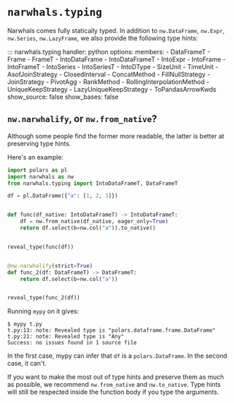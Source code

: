 # `narwhals.typing`

Narwhals comes fully statically typed. In addition to `nw.DataFrame`, `nw.Expr`,
`nw.Series`, `nw.LazyFrame`, we also provide the following type hints:

::: narwhals.typing
    handler: python
    options:
      members:
        - DataFrameT
        - Frame
        - FrameT
        - IntoDataFrame
        - IntoDataFrameT
        - IntoExpr
        - IntoFrame
        - IntoFrameT
        - IntoSeries
        - IntoSeriesT
        - IntoDType
        - SizeUnit
        - TimeUnit
        - AsofJoinStrategy
        - ClosedInterval
        - ConcatMethod
        - FillNullStrategy
        - JoinStrategy
        - PivotAgg
        - RankMethod
        - RollingInterpolationMethod
        - UniqueKeepStrategy
        - LazyUniqueKeepStrategy
        - ToPandasArrowKwds
      show_source: false
      show_bases: false

## `nw.narwhalify`, or `nw.from_native`?

Although some people find the former more readable, the latter is better at preserving type hints.

Here's an example:
```python
import polars as pl
import narwhals as nw
from narwhals.typing import IntoDataFrameT, DataFrameT

df = pl.DataFrame({"a": [1, 2, 3]})


def func(df_native: IntoDataFrameT) -> IntoDataFrameT:
    df = nw.from_native(df_native, eager_only=True)
    return df.select(b=nw.col("a")).to_native()


reveal_type(func(df))


@nw.narwhalify(strict=True)
def func_2(df: DataFrameT) -> DataFrameT:
    return df.select(b=nw.col("a"))


reveal_type(func_2(df))
```

Running `mypy` on it gives:
```console
$ mypy t.py 
t.py:13: note: Revealed type is "polars.dataframe.frame.DataFrame"
t.py:21: note: Revealed type is "Any"
Success: no issues found in 1 source file
```

In the first case, mypy can infer that `df` is a `polars.DataFrame`. In the second case, it can't.

If you want to make the most out of type hints and preserve them as much as possible, we recommend
`nw.from_native` and `nw.to_native`. Type hints will still be respected
inside the function body if you type the arguments.
